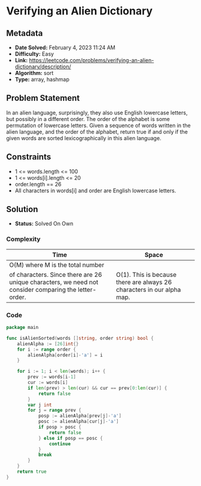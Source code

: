 # Verifying an Alien Dictionary

## Metadata

- **Date Solved:** February 4, 2023 11:24 AM
- **Difficulty:** Easy
- **Link:** https://leetcode.com/problems/verifying-an-alien-dictionary/description/
- **Algorithm:** sort
- **Type:** array, hashmap

## Problem Statement

In an alien language, surprisingly, they also use English lowercase letters, but possibly in a different order. The order of the alphabet is some permutation of lowercase letters.
Given a sequence of words written in the alien language, and the order of the alphabet, return true if and only if the given words are sorted lexicographically in this alien language.

## Constraints

- 1 <= words.length <= 100
- 1 <= words[i].length <= 20
- order.length == 26
- All characters in words[i] and order are English lowercase letters.

## Solution

- **Status:** Solved On Own


### Complexity

| Time | Space |
| --- | --- |
| O(M) where M is the total number
of characters. Since there are 26 unique characters, we need not consider comparing the letter-order. | O(1). This is because there are always 26 characters in our alpha map. |

### Code

```go
package main

func isAlienSorted(words []string, order string) bool {
	alienAlpha := [26]int{}
	for i := range order {
		alienAlpha[order[i]-'a'] = i
	}

	for i := 1; i < len(words); i++ {
		prev := words[i-1]
		cur := words[i]
		if len(prev) > len(cur) && cur == prev[0:len(cur)] {
			return false
		}
		var j int
		for j = range prev {
			posp := alienAlpha[prev[j]-'a']
			posc := alienAlpha[cur[j]-'a']
			if posp > posc {
				return false
			} else if posp == posc {
				continue
			}
			break
		}
	}
	return true
}
```
